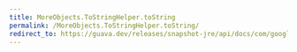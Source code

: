 ```yaml
---
title: MoreObjects.ToStringHelper.toString
permalink: /MoreObjects.ToStringHelper.toString/
redirect_to: https://guava.dev/releases/snapshot-jre/api/docs/com/google/common/base/MoreObjects.ToStringHelper.html#toString--
---
```

